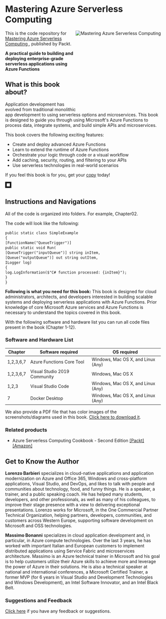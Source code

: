 # Mastering Azure Serverless Computing 

<a href="https://www.packtpub.com/cloud-networking/mastering-azure-serverless-computing?utm_source=github&utm_medium=repository&utm_campaign=9781789951226"><img src="https://www.packtpub.com/media/catalog/product/cache/e4d64343b1bc593f1c5348fe05efa4a6/9/7/9781789951226-original.jpeg" alt="Mastering Azure Serverless Computing " height="256px" align="right"></a>

This is the code repository for [Mastering Azure Serverless Computing ](https://www.packtpub.com/cloud-networking/mastering-azure-serverless-computing?utm_source=github&utm_medium=repository&utm_campaign=9781789951226), published by Packt.

**A practical guide to building and deploying enterprise-grade serverless applications using Azure Functions**

## What is this book about?
Application development has evolved from traditional monolithic app development to using serverless options and microservices. This book is designed to guide you through using Microsoft's Azure Functions to process data, integrate systems, and build simple APIs and microservices.


This book covers the following exciting features:
* Create and deploy advanced Azure Functions 
* Learn to extend the runtime of Azure Functions 
* Orchestrate your logic through code or a visual workflow 
* Add caching, security, routing, and filtering to your APIs 
* Use serverless technologies in real-world scenarios 

If you feel this book is for you, get your [copy](https://www.amazon.com/dp/1789951224) today!

<a href="https://www.packtpub.com/?utm_source=github&utm_medium=banner&utm_campaign=GitHubBanner"><img src="https://raw.githubusercontent.com/PacktPublishing/GitHub/master/GitHub.png" alt="https://www.packtpub.com/" border="5" /></a>

## Instructions and Navigations
All of the code is organized into folders. For example, Chapter02.

The code will look like the following:
```
public static class SimpleExample
{
[FunctionName("QueueTrigger")]
public static void Run(
[QueueTrigger("inputQueue")] string inItem,
[Queue("outputQueue")] out string outItem,
ILogger log)
{
log.LogInformation($"C# function processed: {inItem}");
}
}
```

**Following is what you need for this book:**
This book is designed for cloud administrators, architects, and developers interested in building scalable systems and deploying serverless applications with Azure Functions. Prior knowledge of core Microsoft Azure services and Azure Functions is necessary to understand the topics covered in this book.

With the following software and hardware list you can run all code files present in the book (Chapter 1-12).
### Software and Hardware List
| Chapter | Software required | OS required |
| -------- | ------------------------------------ | ----------------------------------- |
| 1,2,3,6,7 | Azure Functions Core Tool | Windows, Mac OS X, and Linux (Any) |
| 1,2,3,6,7 | Visual Studio 2019 Community | Windows, Mac OS X |
| 1,2,3 | Visual Studio Code | Windows, Mac OS X, and Linux (Any) |
| 7 | Docker Desktop | Windows, Mac OS X, and Linux (Any) |

We also provide a PDF file that has color images of the screenshots/diagrams used in this book. [Click here to download it](https://static.packt-cdn.com/downloads/9781789951226_ColorImages.pdf).

### Related products
* Azure Serverless Computing Cookbook - Second Edition  [[Packt]](https://www.packtpub.com/virtualization-and-cloud/azure-serverless-computing-cookbook-second-edition?utm_source=github&utm_medium=repository&utm_campaign=9781789615265) [[Amazon]](https://www.amazon.com/dp/1789615267)

## Get to Know the Author
**Lorenzo Barbieri**
specializes in cloud-native applications and application modernization on Azure and Office 365, Windows and cross-platform applications, Visual Studio, and DevOps, and likes to talk with people and communities about technology, food, and funny things.
He is a speaker, a trainer, and a public speaking coach. He has helped many students, developers, and other professionals, as well as many of his colleagues, to improve their stage presence with a view to delivering exceptional presentations.
Lorenzo works for Microsoft, in the One Commercial Partner Technical Organization, helping partners, developers, communities, and customers across Western Europe, supporting software development on Microsoft and OSS technologies.

**Massimo Bonanni**
specializes in cloud application development and, in particular, in Azure compute technologies. Over the last 3 years, he has worked with important Italian and European customers to implement distributed applications using Service Fabric and microservices architecture.
Massimo is an Azure technical trainer in Microsoft and his goal is to help customers utilize their Azure skills to achieve more and leverage the power of Azure in their solutions. He is also a technical speaker at national and international conferences, a Microsoft Certified Trainer, a former MVP (for 6 years in Visual Studio and Development Technologies and Windows Development), an Intel Software Innovator, and an Intel Black Belt.

### Suggestions and Feedback
[Click here](https://docs.google.com/forms/d/e/1FAIpQLSdy7dATC6QmEL81FIUuymZ0Wy9vH1jHkvpY57OiMeKGqib_Ow/viewform) if you have any feedback or suggestions.


